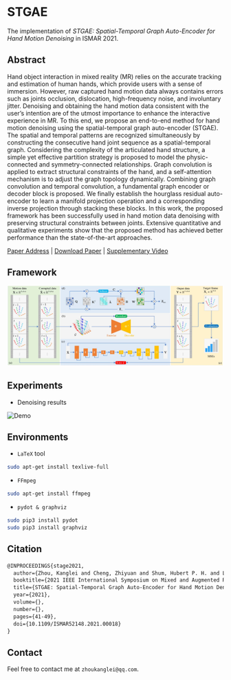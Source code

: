 # STGAE

The implementation of *STGAE: Spatial-Temporal Graph Auto-Encoder for Hand Motion Denoising* in ISMAR 2021.

## Abstract

Hand object interaction in mixed reality (MR) relies on the accurate tracking and estimation of human hands, which provide users with a sense of immersion. However, raw captured hand motion data always contains errors such as joints occlusion, dislocation, high-frequency noise, and involuntary jitter. Denoising and obtaining the hand motion data consistent with the user’s intention are of the utmost importance to enhance the interactive experience in MR. To this end, we propose an end-to-end method for hand motion denoising using the spatial-temporal graph auto-encoder (STGAE). The spatial and temporal patterns are recognized simultaneously by constructing the consecutive hand joint sequence as a spatial-temporal graph. Considering the complexity of the articulated hand structure, a simple yet effective partition strategy is proposed to model the physic-connected and symmetry-connected relationships. Graph convolution is applied to extract structural constraints of the hand, and a self-attention mechanism is to adjust the graph topology dynamically. Combining graph convolution and temporal convolution, a fundamental graph encoder or decoder block is proposed. We finally establish the hourglass residual auto-encoder to learn a manifold projection operation and a corresponding inverse projection through stacking these blocks. In this work, the proposed framework has been successfully used in hand motion data denoising with preserving structural constraints between joints. Extensive quantitative and qualitative experiments show that the proposed method has achieved better performance than the state-of-the-art approaches.

[Paper Address](https://ieeexplore.ieee.org/document/9583812) | [Download Paper](http://dro.dur.ac.uk/33610/1/33610.pdf?DDD4+DDC116+vbdv77) | [Supplementary Video](https://www.bilibili.com/video/BV1Pb4y1r7NV?spm_id_from=333.999.0.0)

## Framework

![Framework](./imgs/framework.jpg)

## Experiments

- Denoising results

![Demo](https://cdn.jsdelivr.net/gh/ZhouKanglei/jidianxia/2021-4-22/1619059824391-9-tremor_result.gif)

## Environments

- `LaTeX` tool

```bash
sudo apt-get install texlive-full
```

- `FFmpeg`

```bash
sudo apt-get install ffmpeg
```

- `pydot & graphviz`
```bash
sudo pip3 install pydot
sudo pip3 install graphviz
```

## Citation

```latex
@INPROCEEDINGS{stage2021,
  author={Zhou, Kanglei and Cheng, Zhiyuan and Shum, Hubert P. H. and Li, Frederick W. B. and Liang, Xiaohui},
  booktitle={2021 IEEE International Symposium on Mixed and Augmented Reality (ISMAR)}, 
  title={STGAE: Spatial-Temporal Graph Auto-Encoder for Hand Motion Denoising}, 
  year={2021},
  volume={},
  number={},
  pages={41-49},
  doi={10.1109/ISMAR52148.2021.00018}
}
```

## Contact

Feel free to contact me at `zhoukanglei@qq.com`.